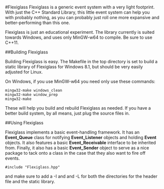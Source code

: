 #Flexiglass
Flexiglass is a generic event system with a very light footprint. With just the C++ Standard Library, this little event system can help you with probably nothing, as you can probably just roll one more expansive and better-performing than this one.

Flexiglass is just an educational experiment. The library currently is suited towards Windows, and uses only MinGW-w64 to compile. Be sure to use C++11.

##Building Flexiglass

Building Flexiglass is easy. The Makefile in the top directory is set to build a static library of Flexiglass for Windows 8.1, but should be very easily adjusted for Linux.

On Windows, if you use MinGW-w64 you need only use these commands:

	mingw32-make windows_clean
	mingw32-make window_prep
	mingw32-make

These will help you build and rebuild Flexiglass as needed. If you have a better build system, by all means, just plug the source files in.

##Using Flexiglass

Flexiglass implements a basic event-handling framework. It has an **Event\_Queue** class for notifying **Event\_Listener** objects and holding **Event** objects. It also features a basic **Event\_Receivable** interface to be inherited from. Finally, it also has a basic **Event\_Sender** object to serve as a nice package to tack onto a class in the case that they also want to fire off events.

	#include "Flexiglass.hpp"

and make sure to add a -I and and -L for both the directories for the header file and the static library.
